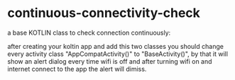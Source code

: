# continuous-connectivity-check
a base KOTLIN class to check connection continuously:

after creating your koltin app and add this two classes you should change every activity class "AppCompatActivity()" to "BaseActivity()", by that it will show an alert dialog every time wifi is off and after turning wifi on and internet connect to the app the alert will dimiss.
